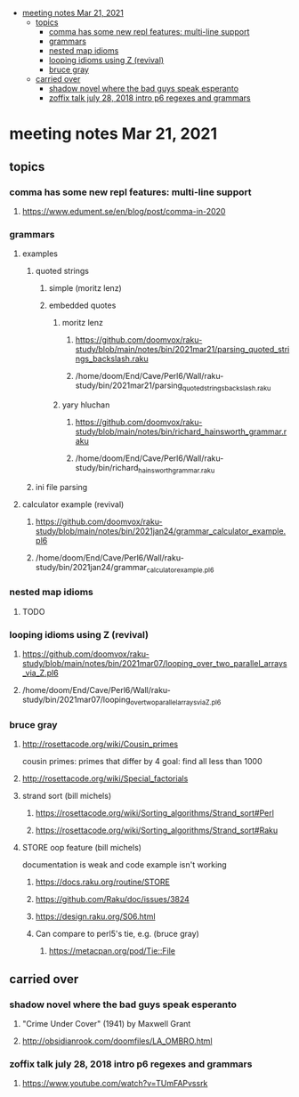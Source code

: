 - [meeting notes Mar 21, 2021](#orgb3e2b02)
  - [topics](#org0f59355)
    - [comma has some new repl features: multi-line support](#org4572afb)
    - [grammars](#org7bd0c99)
    - [nested map idioms](#org50c7d8e)
    - [looping idioms using Z (revival)](#org8d93365)
    - [bruce gray](#org5855bce)
  - [carried over](#orgc6f14a7)
    - [shadow novel where the bad guys speak esperanto](#org37c69d8)
    - [zoffix talk july 28, 2018 intro p6 regexes and grammars](#orgb4aa421)


<a id="orgb3e2b02"></a>

# meeting notes Mar 21, 2021


<a id="org0f59355"></a>

## topics


<a id="org4572afb"></a>

### comma has some new repl features: multi-line support

1.  <https://www.edument.se/en/blog/post/comma-in-2020>


<a id="org7bd0c99"></a>

### grammars

1.  examples

    1.  quoted strings
    
        1.  simple (moritz lenz)
        
        2.  embedded quotes
        
            1.  moritz lenz
            
                1.  <https://github.com/doomvox/raku-study/blob/main/notes/bin/2021mar21/parsing_quoted_strings_backslash.raku>
                
                2.  /home/doom/End/Cave/Perl6/Wall/raku-study/bin/2021mar21/parsing<sub>quoted</sub><sub>strings</sub><sub>backslash.raku</sub>
            
            2.  yary hluchan
            
                1.  <https://github.com/doomvox/raku-study/blob/main/notes/bin/richard_hainsworth_grammar.raku>
                
                2.  /home/doom/End/Cave/Perl6/Wall/raku-study/bin/richard<sub>hainsworth</sub><sub>grammar.raku</sub>
    
    2.  ini file parsing

2.  calculator example (revival)

    1.  <https://github.com/doomvox/raku-study/blob/main/notes/bin/2021jan24/grammar_calculator_example.pl6>
    
    2.  /home/doom/End/Cave/Perl6/Wall/raku-study/bin/2021jan24/grammar<sub>calculator</sub><sub>example.pl6</sub>


<a id="org50c7d8e"></a>

### nested map idioms

1.  TODO 


<a id="org8d93365"></a>

### looping idioms using Z (revival)

1.  <https://github.com/doomvox/raku-study/blob/main/notes/bin/2021mar07/looping_over_two_parallel_arrays_via_Z.pl6>

2.  /home/doom/End/Cave/Perl6/Wall/raku-study/bin/2021mar07/looping<sub>over</sub><sub>two</sub><sub>parallel</sub><sub>arrays</sub><sub>via</sub><sub>Z.pl6</sub>


<a id="org5855bce"></a>

### bruce gray

1.  <http://rosettacode.org/wiki/Cousin_primes>

    cousin primes: primes that differ by 4 goal: find all less than 1000

2.  <http://rosettacode.org/wiki/Special_factorials>

3.  strand sort (bill michels)

    1.  <https://rosettacode.org/wiki/Sorting_algorithms/Strand_sort#Perl>
    
    2.  <https://rosettacode.org/wiki/Sorting_algorithms/Strand_sort#Raku>

4.  STORE oop feature (bill michels)

    documentation is weak and code example isn't working
    
    1.  <https://docs.raku.org/routine/STORE>
    
    2.  <https://github.com/Raku/doc/issues/3824>
    
    3.  <https://design.raku.org/S06.html>
    
    4.  Can compare to perl5's tie, e.g. (bruce gray)
    
        1.  <https://metacpan.org/pod/Tie::File>


<a id="orgc6f14a7"></a>

## carried over


<a id="org37c69d8"></a>

### shadow novel where the bad guys speak esperanto

1.  "Crime Under Cover" (1941) by Maxwell Grant

2.  <http://obsidianrook.com/doomfiles/LA_OMBRO.html>


<a id="orgb4aa421"></a>

### zoffix talk july 28, 2018 intro p6 regexes and grammars

1.  <https://www.youtube.com/watch?v=TUmFAPvssrk>
